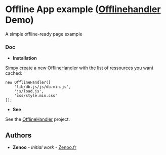 # Offline App example ([Offlinehandler](https://github.com/Zenoo/offline-handler) Demo)

A simple offline-ready page example

### Doc

* **Installation**

Simpy create a new OfflineHandler with the list of ressources you want cached:
```
new OfflineHandler([
	'lib/db.js/js/db.min.js',
	'js/load.js',
	'css/style.min.css'
]);
```

* **See**

See the [OfflineHandler](https://github.com/Zenoo/offline-handler) project.

## Authors

* **Zenoo** - *Initial work* - [Zenoo.fr](https://zenoo.fr)